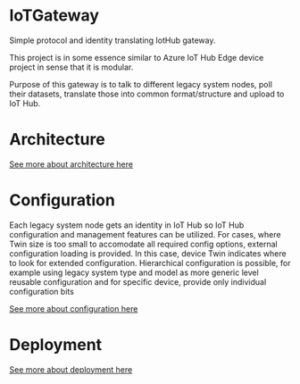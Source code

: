 # IoTGateway
Simple protocol and identity translating IotHub gateway. 

This project is in some essence similar to Azure IoT Hub Edge device project in sense that it is modular. 

Purpose of this gateway is to talk to different legacy system nodes, poll their datasets, translate those into common format/structure and upload to IoT Hub.

# Architecture



[See more about architecture here](architecture.md)


# Configuration

Each legacy system node gets an identity in IoT Hub so IoT Hub configuration and management features can be utilized. 
For cases, where Twin size is too small to accomodate all required config options, external configuration loading is provided. 
In this case, device Twin indicates where to look for extended configuration. Hierarchical configuration is possible, for example
using legacy system type and model as more generic level reusable configuration and for specific device, provide only individual 
configuration bits

[See more about configuration here](configuration.md)

# Deployment

[See more about deployment here](deployment.md)
